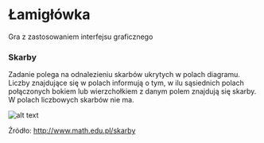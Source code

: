 # Łamigłówka
Gra z zastosowaniem interfejsu graficznego 

### Skarby
Zadanie polega na odnalezieniu skarbów ukrytych w polach diagramu. Liczby znajdujące się w polach informują o tym, w ilu sąsiednich polach połączonych bokiem lub wierzchołkiem z danym polem znajdują się skarby. W polach liczbowych skarbów nie ma.

![alt text](http://www.math.edu.pl/images/gry/skarby.gif)

Źródło: 
http://www.math.edu.pl/skarby
